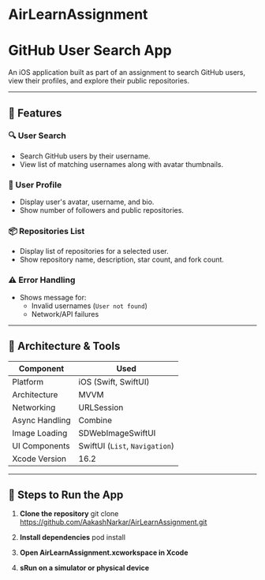 # AirLearnAssignment

# GitHub User Search App

An iOS application built as part of an assignment to search GitHub users, view their profiles, and explore their public repositories.

---

## 🚀 Features

### 🔍 User Search
- Search GitHub users by their username.
- View list of matching usernames along with avatar thumbnails.

### 👤 User Profile
- Display user's avatar, username, and bio.
- Show number of followers and public repositories.

### 📦 Repositories List
- Display list of repositories for a selected user.
- Show repository name, description, star count, and fork count.

### ⚠️ Error Handling
- Shows message for:
  - Invalid usernames (`User not found`)
  - Network/API failures

---

## 🧱 Architecture & Tools

| Component             | Used                           |
|----------------------|--------------------------------|
| Platform             | iOS (Swift, SwiftUI)           |
| Architecture         | MVVM                           |
| Networking           | URLSession                     |
| Async Handling       | Combine                        |
| Image Loading        | SDWebImageSwiftUI              |
| UI Components        | SwiftUI (`List`, `Navigation`) |
| Xcode Version        | 16.2                           |

---

## 📲 Steps to Run the App

1. **Clone the repository**
   git clone https://github.com/AakashNarkar/AirLearnAssignment.git
   
2. **Install dependencies**
   pod install
   
3. **Open AirLearnAssignment.xcworkspace in Xcode**

4. **sRun on a simulator or physical device**

